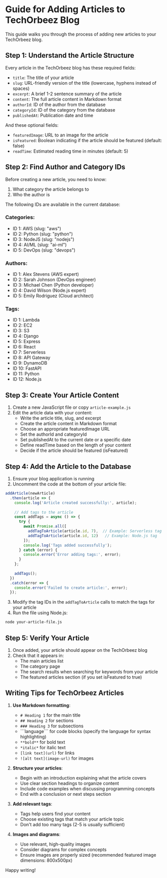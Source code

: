 # Guide for Adding Articles to TechOrbeez Blog

This guide walks you through the process of adding new articles to your TechOrbeez blog.

## Step 1: Understand the Article Structure

Every article in the TechOrbeez blog has these required fields:

- `title`: The title of your article
- `slug`: URL-friendly version of the title (lowercase, hyphens instead of spaces)
- `excerpt`: A brief 1-2 sentence summary of the article
- `content`: The full article content in Markdown format
- `authorId`: ID of the author from the database
- `categoryId`: ID of the category from the database
- `publishedAt`: Publication date and time

And these optional fields:

- `featuredImage`: URL to an image for the article
- `isFeatured`: Boolean indicating if the article should be featured (default: false)
- `readTime`: Estimated reading time in minutes (default: 5)

## Step 2: Find Author and Category IDs

Before creating a new article, you need to know:

1. What category the article belongs to
2. Who the author is

The following IDs are available in the current database:

### Categories:
- ID 1: AWS (slug: "aws")
- ID 2: Python (slug: "python")
- ID 3: NodeJS (slug: "nodejs")
- ID 4: AI/ML (slug: "ai-ml")
- ID 5: DevOps (slug: "devops")

### Authors:
- ID 1: Alex Stevens (AWS expert)
- ID 2: Sarah Johnson (DevOps engineer)
- ID 3: Michael Chen (Python developer)
- ID 4: David Wilson (Node.js expert)
- ID 5: Emily Rodriguez (Cloud architect)

### Tags:
- ID 1: Lambda
- ID 2: EC2
- ID 3: S3
- ID 4: Django
- ID 5: Express
- ID 6: React
- ID 7: Serverless
- ID 8: API Gateway
- ID 9: DynamoDB
- ID 10: FastAPI
- ID 11: Python
- ID 12: Node.js

## Step 3: Create Your Article Content

1. Create a new JavaScript file or copy `article-example.js`
2. Edit the article data with your content:
   - Write the article title, slug, and excerpt
   - Create the article content in Markdown format
   - Choose an appropriate featuredImage URL
   - Set the authorId and categoryId
   - Set publishedAt to the current date or a specific date
   - Define readTime based on the length of your content
   - Decide if the article should be featured (isFeatured)

## Step 4: Add the Article to the Database

1. Ensure your blog application is running
2. Uncomment the code at the bottom of your article file:

```javascript
addArticle(newArticle)
  .then(article => {
    console.log('Article created successfully:', article);
    
    // Add tags to the article
    const addTags = async () => {
      try {
        await Promise.all([
          addTagToArticle(article.id, 7),  // Example: Serverless tag
          addTagToArticle(article.id, 12)   // Example: Node.js tag
        ]);
        console.log('Tags added successfully');
      } catch (error) {
        console.error('Error adding tags:', error);
      }
    };
    
    addTags();
  })
  .catch(error => {
    console.error('Failed to create article:', error);
  });
```

3. Modify the tag IDs in the `addTagToArticle` calls to match the tags for your article
4. Run the file using Node.js:

```bash
node your-article-file.js
```

## Step 5: Verify Your Article

1. Once added, your article should appear on the TechOrbeez blog
2. Check that it appears in:
   - The main articles list
   - The category page
   - The search results when searching for keywords from your article
   - The featured articles section (if you set isFeatured to true)

## Writing Tips for TechOrbeez Articles

1. **Use Markdown formatting**:
   - `# Heading 1` for the main title
   - `## Heading 2` for sections
   - `### Heading 3` for subsections
   - \`\`\`language\`\`\` for code blocks (specify the language for syntax highlighting)
   - `**bold**` for bold text
   - `*italic*` for italic text
   - `[link text](url)` for links
   - `![alt text](image-url)` for images

2. **Structure your articles**:
   - Begin with an introduction explaining what the article covers
   - Use clear section headings to organize content
   - Include code examples when discussing programming concepts
   - End with a conclusion or next steps section

3. **Add relevant tags**:
   - Tags help users find your content
   - Choose existing tags that match your article topic
   - Don't add too many tags (2-5 is usually sufficient)

4. **Images and diagrams**:
   - Use relevant, high-quality images
   - Consider diagrams for complex concepts
   - Ensure images are properly sized (recommended featured image dimensions: 800x500px)

Happy writing!